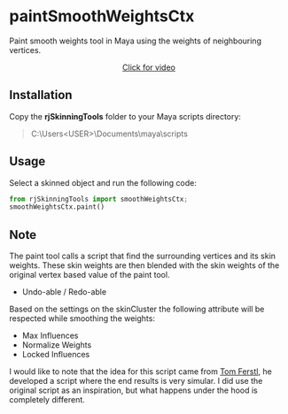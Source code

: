 # paintSmoothWeightsCtx
Paint smooth weights tool in Maya using the weights of neighbouring vertices.
<a href="https://vimeo.com/126825847" target="_blank"><p align="center">Click for video</p></a>

## Installation
Copy the **rjSkinningTools** folder to your Maya scripts directory:
> C:\Users\<USER>\Documents\maya\scripts

## Usage
Select a skinned object and run the following code:
```python
from rjSkinningTools import smoothWeightsCtx;
smoothWeightsCtx.paint()
```

## Note
The paint tool calls a script that find the surrounding vertices and its skin weights. These skin weights are then blended with the skin weights of the original vertex based value of the paint tool.
* Undo-able / Redo-able

Based on the settings on the skinCluster the following attribute will be respected while smoothing the weights:
* Max Influences
* Normalize Weights
* Locked Influences

I would like to note that the idea for this script came from [Tom Ferstl](https://vimeo.com/tomferstl), he developed a script where the end results is very simular. I did use the original script as an inspiration, but what happens under the hood is completely different.
